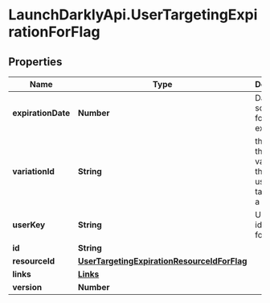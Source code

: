 # LaunchDarklyApi.UserTargetingExpirationForFlag

## Properties
Name | Type | Description | Notes
------------ | ------------- | ------------- | -------------
**expirationDate** | **Number** | Date scheduled for expiration | [optional] 
**variationId** | **String** | the ID of the variation that the user is targeted on a flag | [optional] 
**userKey** | **String** | Unique identifier for the user | [optional] 
**id** | **String** |  | [optional] 
**resourceId** | [**UserTargetingExpirationResourceIdForFlag**](UserTargetingExpirationResourceIdForFlag.md) |  | [optional] 
**links** | [**Links**](Links.md) |  | [optional] 
**version** | **Number** |  | [optional] 


